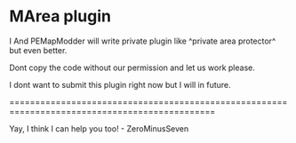 MArea plugin
=============================================================================================

I And PEMapModder will write private plugin like ^private area protector^ but even better.

Dont copy the code without our permission and let us work please.

I dont want to submit this plugin right now but I will in future.

==============================================================================================

Yay, I think I can help you too! - ZeroMinusSeven
